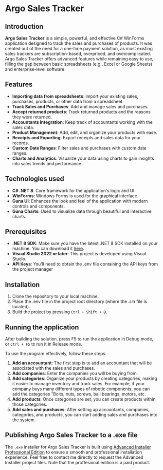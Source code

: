 # Argo Sales Tracker

## Introduction

**Argo Sales Tracker** is a simple, powerful, and effective C# WinForms application designed to track the sales and purchases of products. It was created out of the need for a one-time payment solution, as most existing sales trackers are subscription-based, overpriced, and overcomplicated. Argo Sales Tracker offers advanced features while remaining easy to use, filling the gap between basic spreadsheets (e.g., Excel or Google Sheets) and enterprise-level software.

## Features

- **Importing data from spreadsheets**: import your existing sales, purchases, products, or other data from a spreadsheet.
- **Track Sales and Purchases**: Add and manage sales and purchases.
- **Accept returned products**: Track returned products and the reasons they were returned.
- **Accountants Integration**: Keep track of accountants working with the sales data.
- **Product Management**: Add, edit, and organize your products with ease.
- **Receipts and Exporting**: Export receipts and sales data for your records.
- **Custom Date Ranges**: Filter sales and purchases with custom date ranges.
- **Charts and Analytics**: Visualize your data using charts to gain insights into sales trends and performance.

## Technologies used

- **C# .NET 8**: Core framework for the application's logic and UI.
- **WinForms**: Windows Forms is used for the graphical interface.
- **Guna UI**: Enhances the look and feel of the application with modern controls and components.
- **Guna Charts**: Used to visualize data through beautiful and interactive charts.

## Prerequisites

- **.NET 8 SDK**: Make sure you have the latest .NET 8 SDK installed on your machine. You can download it [here](https://dotnet.microsoft.com/en-us/download/dotnet/8.0).
- **Visual Studio 2022 or later**: This project is developed using Visual Studio.
- **API Keys**: You'll need to obtain the .env file containing the API keys from the project manager

## Installation

1. Clone the repository to your local machine.
2. Place the .env file in the project root directory (where the .sln file is located).
3. Build the project by pressing `Ctrl + Shift + B`.

## Running the application

After building the solution, press F5 to run the application in Debug mode, or `Ctrl + F5` to run it in Release mode.

To use the program effectively, follow these steps:

1. **Add an accountant**: The first step is to add an accountant that will be associated with the sales and purchases.
2. **Add companies**: Enter the companies you will be buying from.
3. **Add categories**: Organize your products by creating categories, making it easier to manage inventory and track sales. For example, if your company buys many different types of robotic components, you can add the categories "Bolts, nuts, screws, ball bearings, motors, etc.
4. **Add products**: Once categories are set, you can create products within those categories.
5. **Add sales and purchases**: After setting up accountants, companies, categories, and products, you can start adding sales and purchases into the system.

## Publishing Argo Sales Tracker to a .exe file
The `.exe` installer for Argo Sales Tracker is built using [Advanced Installer Professional Edition](https://www.advancedinstaller.com/) to ensure a smooth and professional installation experience.
Feel free to contact me directly to request the Advanced Installer project files. Note that the proffesional edition is a paid product.

